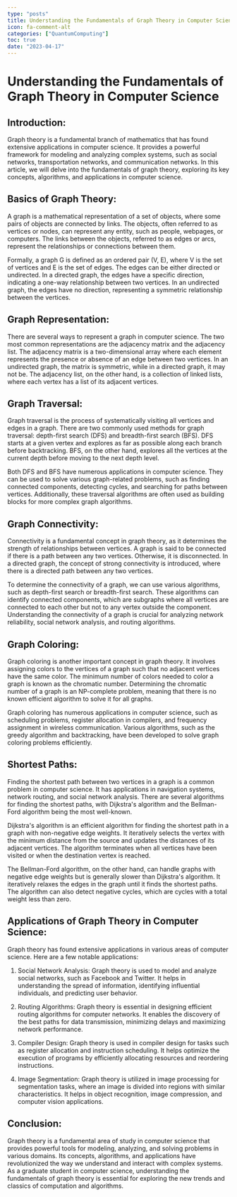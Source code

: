 ```yaml
---
type: "posts"
title: Understanding the Fundamentals of Graph Theory in Computer Science
icon: fa-comment-alt
categories: ["QuantumComputing"]
toc: true
date: "2023-04-17"
---
```




# Understanding the Fundamentals of Graph Theory in Computer Science

## Introduction:

Graph theory is a fundamental branch of mathematics that has found extensive applications in computer science. It provides a powerful framework for modeling and analyzing complex systems, such as social networks, transportation networks, and communication networks. In this article, we will delve into the fundamentals of graph theory, exploring its key concepts, algorithms, and applications in computer science.

## Basics of Graph Theory:

A graph is a mathematical representation of a set of objects, where some pairs of objects are connected by links. The objects, often referred to as vertices or nodes, can represent any entity, such as people, webpages, or computers. The links between the objects, referred to as edges or arcs, represent the relationships or connections between them.

Formally, a graph G is defined as an ordered pair (V, E), where V is the set of vertices and E is the set of edges. The edges can be either directed or undirected. In a directed graph, the edges have a specific direction, indicating a one-way relationship between two vertices. In an undirected graph, the edges have no direction, representing a symmetric relationship between the vertices.

## Graph Representation:

There are several ways to represent a graph in computer science. The two most common representations are the adjacency matrix and the adjacency list. The adjacency matrix is a two-dimensional array where each element represents the presence or absence of an edge between two vertices. In an undirected graph, the matrix is symmetric, while in a directed graph, it may not be. The adjacency list, on the other hand, is a collection of linked lists, where each vertex has a list of its adjacent vertices.

## Graph Traversal:

Graph traversal is the process of systematically visiting all vertices and edges in a graph. There are two commonly used methods for graph traversal: depth-first search (DFS) and breadth-first search (BFS). DFS starts at a given vertex and explores as far as possible along each branch before backtracking. BFS, on the other hand, explores all the vertices at the current depth before moving to the next depth level.

Both DFS and BFS have numerous applications in computer science. They can be used to solve various graph-related problems, such as finding connected components, detecting cycles, and searching for paths between vertices. Additionally, these traversal algorithms are often used as building blocks for more complex graph algorithms.

## Graph Connectivity:

Connectivity is a fundamental concept in graph theory, as it determines the strength of relationships between vertices. A graph is said to be connected if there is a path between any two vertices. Otherwise, it is disconnected. In a directed graph, the concept of strong connectivity is introduced, where there is a directed path between any two vertices.

To determine the connectivity of a graph, we can use various algorithms, such as depth-first search or breadth-first search. These algorithms can identify connected components, which are subgraphs where all vertices are connected to each other but not to any vertex outside the component. Understanding the connectivity of a graph is crucial for analyzing network reliability, social network analysis, and routing algorithms.

## Graph Coloring:

Graph coloring is another important concept in graph theory. It involves assigning colors to the vertices of a graph such that no adjacent vertices have the same color. The minimum number of colors needed to color a graph is known as the chromatic number. Determining the chromatic number of a graph is an NP-complete problem, meaning that there is no known efficient algorithm to solve it for all graphs.

Graph coloring has numerous applications in computer science, such as scheduling problems, register allocation in compilers, and frequency assignment in wireless communication. Various algorithms, such as the greedy algorithm and backtracking, have been developed to solve graph coloring problems efficiently.

## Shortest Paths:

Finding the shortest path between two vertices in a graph is a common problem in computer science. It has applications in navigation systems, network routing, and social network analysis. There are several algorithms for finding the shortest paths, with Dijkstra's algorithm and the Bellman-Ford algorithm being the most well-known.

Dijkstra's algorithm is an efficient algorithm for finding the shortest path in a graph with non-negative edge weights. It iteratively selects the vertex with the minimum distance from the source and updates the distances of its adjacent vertices. The algorithm terminates when all vertices have been visited or when the destination vertex is reached.

The Bellman-Ford algorithm, on the other hand, can handle graphs with negative edge weights but is generally slower than Dijkstra's algorithm. It iteratively relaxes the edges in the graph until it finds the shortest paths. The algorithm can also detect negative cycles, which are cycles with a total weight less than zero.

## Applications of Graph Theory in Computer Science:

Graph theory has found extensive applications in various areas of computer science. Here are a few notable applications:

1. Social Network Analysis: Graph theory is used to model and analyze social networks, such as Facebook and Twitter. It helps in understanding the spread of information, identifying influential individuals, and predicting user behavior.

2. Routing Algorithms: Graph theory is essential in designing efficient routing algorithms for computer networks. It enables the discovery of the best paths for data transmission, minimizing delays and maximizing network performance.

3. Compiler Design: Graph theory is used in compiler design for tasks such as register allocation and instruction scheduling. It helps optimize the execution of programs by efficiently allocating resources and reordering instructions.

4. Image Segmentation: Graph theory is utilized in image processing for segmentation tasks, where an image is divided into regions with similar characteristics. It helps in object recognition, image compression, and computer vision applications.

## Conclusion:

Graph theory is a fundamental area of study in computer science that provides powerful tools for modeling, analyzing, and solving problems in various domains. Its concepts, algorithms, and applications have revolutionized the way we understand and interact with complex systems. As a graduate student in computer science, understanding the fundamentals of graph theory is essential for exploring the new trends and classics of computation and algorithms.